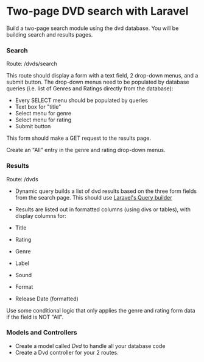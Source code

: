 Two-page DVD search with Laravel  
================================

Build a two-page search module using the dvd database. You will be building search and results pages. 

### Search

Route: /dvds/search

This route should display a form with a text field, 2 drop-down menus, and a submit button. The drop-down menus need to be populated by database queries (i.e. list of Genres and Ratings directly from the database):

* Every SELECT menu should be populated by queries
* Text box for "title"
* Select menu for genre
* Select menu for rating
* Submit button

This form should make a GET request to the results page.

Create an "All" entry in the genre and rating drop-down menus. 

### Results

Route: /dvds

* Dynamic query builds a list of dvd results based on the three form fields from the search page. This should use [Laravel's Query builder](http://laravel.com/docs/queries)
* Results are listed out in formatted columns (using divs or tables), with display columns for:

* Title
* Rating
* Genre
* Label
* Sound
* Format
* Release Date (formatted)

Use some conditional logic that only applies the genre and rating form data if the field is NOT "All".

### Models and Controllers

* Create a model called _Dvd_ to handle all your database code
* Create a Dvd controller for your 2 routes.